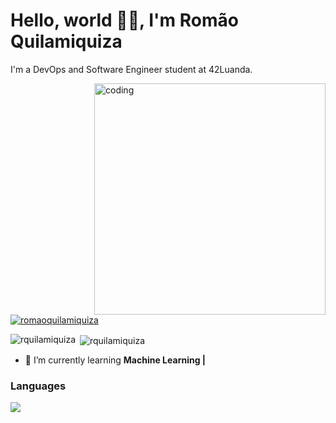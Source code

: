 
<h1 align="left">Hello, world 👋🏾, I'm Romão Quilamiquiza</h1>
<p align="left">I'm a DevOps and Software Engineer student at 42Luanda.</p>

<img align="right" alt="coding" width="370" src="https://media.tenor.com/2uyENRmiUt0AAAAC/coding.gif" />
<p align="left">
  <a href="https://www.linkedin.com/in/rom%C3%A3o-quilamiquiza-4767092b1/" target="_blank">
    <img src="https://img.shields.io/badge/LinkedIn-000000?style=for-the-badge&logo=linkedin&logoColor=white" alt="romaoquilamiquiza"/>
  </a>
</p>

<p><img align="left" src="https://github-readme-stats.vercel.app/api/top-langs?username=rquilamiquiza&show_icons=true&locale=en&layout=compact" alt="rquilamiquiza" /></p>

<p>&nbsp;<img align="center" src="https://github-readme-stats.vercel.app/api?username=rquilamiquiza&show_icons=true&locale=en" alt="rquilamiquiza" /></p>

- 🚀 I’m currently learning **Machine Learning |**


<h3 align="left">Languages</h3>
<p>
  <a href="https://skillicons.dev">
    <img src="https://skillicons.dev/icons?i=c,cpp,bash,py, django, linux,git,kubernetes,docker,mysql" />
  </a>
</p>




